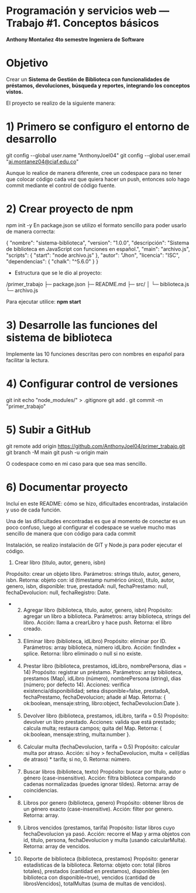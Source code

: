 # Programación y servicios web — Trabajo #1. Conceptos básicos
**Anthony Montañez 4to semestre Ingeniera de Software**

# Objetivo
Crear un **Sistema de Gestión de Biblioteca con funcionalidades de préstamos, devoluciones, búsqueda y reportes, integrando los conceptos vistos.**


El proyecto se realizo de la siguiente manera:

# 1) Primero se configuro el entorno de desarrollo

git config --global user.name "AnthonyJoel04"
git config --global user.email "aj.montanez04@ciaf.edu.co"

Aunque lo realice de manera diferente, cree un codespace para no tener que colocar código cada vez que quiera 
hacer un push, entonces solo hago commit mediante el control de código fuente.

# 2) Crear proyecto de npm

npm init -y
En package.json se utilizo el formato sencillo para poder usarlo de manera correcta:

{
  "nombre": "sistema-biblioteca",
  "version": "1.0.0",
  "descripción": "Sistema de biblioteca en JavaScript con funciones en español.",
  "main": "archivo.js",
  "scripts": {
    "start": "node archivo.js"
  },
  "autor": "Jhon",
  "licencia": "ISC",
  "dependencias": {
    "chalk": "^5.6.0"
  }
}

- Estructura que se le dio al proyecto:

/primer_trabajo
  ├─ package.json
  ├─ README.md
  ├─ src/
  │   └─ biblioteca.js
  └─ archivo.js

Para ejecutar utilice:
**npm start**

# 3) Desarrolle las funciones del sistema de biblioteca
Implemente las 10 funciones descritas pero con nombres en español para facilitar la lectura.

# 4) Configurar control de versiones

git init
echo "node_modules/" > .gitignore
git add .
git commit -m "primer_trabajo"

# 5) Subir a GitHub

git remote add origin https://github.com/AnthonyJoel04/primer_trabajo.git
git branch -M main
git push -u origin main

O codespace como en mi caso para que sea mas sencillo.

# 6) Documentar proyecto

Incluí en este README: cómo se hizo, dificultades encontradas, instalación y uso de cada función.

Una de las dificultades encontradas es que al momento de conectar es un poco confuso, luego al configurar
el codespace se vuelve mucho mas sencillo de manera que con código para cada commit

Instalación, se realizo instalación de GIT y Node.js para poder ejecutar el código.

1) Crear libro (titulo, autor, genero, isbn)

Propósito: crear un objeto libro.
Parámetros: strings titulo, autor, genero, isbn.
Retorna: objeto con:
id (timestamp numérico único),
titulo, autor, genero, isbn,
disponible: true,
prestadoA: null,
fechaPrestamo: null,
fechaDevolucion: null,
fechaRegistro: Date.

- 2) Agregar libro (biblioteca, titulo, autor, genero, isbn)
Propósito: agregar un libro a biblioteca.
Parámetros: array biblioteca, strings del libro.
Acción: llama a crearLibro y hace push.
Retorna: el libro creado.

- 3) Eliminar libro (biblioteca, idLibro)
Propósito: eliminar por ID.
Parámetros: array biblioteca, número idLibro.
Acción: findIndex + splice.
Retorna: libro eliminado o null si no existe.

- 4) Prestar libro (biblioteca, prestamos, idLibro, nombrePersona, dias = 14)
Propósito: registrar un préstamo.
Parámetros: array biblioteca, prestamos (Map), idLibro (número), nombrePersona (string), dias (número; por defecto 14).
Acciones: verifica existencia/disponibilidad; setea disponible=false, prestadoA, fechaPrestamo, fechaDevolucion; añade al Map.
Retorna: { ok:boolean, mensaje:string, libro:object, fechaDevolucion:Date }.

- 5) Devolver libro (biblioteca, prestamos, idLibro, tarifa = 0.5)
Propósito: devolver un libro prestado.
Acciones: valida que está prestado; calcula multa; restaura campos; quita del Map.
Retorna: { ok:boolean, mensaje:string, multa:number }.

- 6) Calcular multa (fechaDevolucion, tarifa = 0.5)
Propósito: calcular multa por atraso.
Acción: si hoy > fechaDevolucion, multa = ceil(días de atraso) * tarifa; si no, 0.
Retorna: número.

- 7) Buscar libros (biblioteca, texto)
Propósito: buscar por título, autor o género (case-insensitive).
Acción: filtra biblioteca comparando cadenas normalizadas (puedes ignorar tildes).
Retorna: array de coincidencias.

- 8) Libros por genero (biblioteca, genero)
Propósito: obtener libros de un género exacto (case-insensitive).
Acción: filter por genero.
Retorna: array.

- 9) Libros vencidos (prestamos, tarifa)
Propósito: listar libros cuyo fechaDevolucion ya pasó.
Acción: recorre el Map y arma objetos con id, titulo, persona, fechaDevolucion y multa (usando calcularMulta).
Retorna: array de vencidos.

- 10) Reporte de biblioteca (biblioteca, prestamos)
Propósito: generar estadísticas de la biblioteca.
Retorna: objeto con:
total (libros totales),
prestados (cantidad en prestamos),
disponibles (en biblioteca con disponible=true),
vencidos (cantidad de librosVencidos),
totalMultas (suma de multas de vencidos).